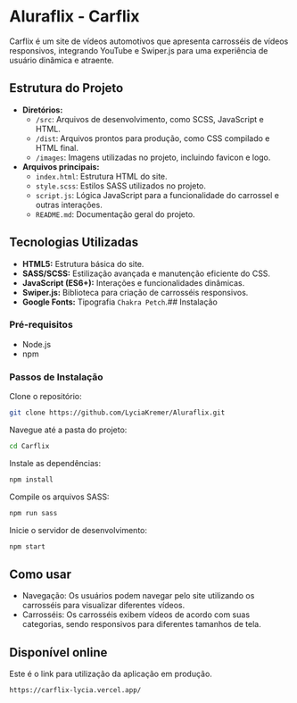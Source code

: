 # Aluraflix - Carflix

Carflix é um site de vídeos automotivos que apresenta carrosséis de vídeos responsivos, integrando YouTube e Swiper.js para uma experiência de usuário dinâmica e atraente.

## Estrutura do Projeto

- **Diretórios:**
  - `/src`: Arquivos de desenvolvimento, como SCSS, JavaScript e HTML.
  - `/dist`: Arquivos prontos para produção, como CSS compilado e HTML final.
  - `/images`: Imagens utilizadas no projeto, incluindo favicon e logo.
- **Arquivos principais:**
  - `index.html`: Estrutura HTML do site.
  - `style.scss`: Estilos SASS utilizados no projeto.
  - `script.js`: Lógica JavaScript para a funcionalidade do carrossel e outras interações.
  - `README.md`: Documentação geral do projeto.
## Tecnologias Utilizadas

- **HTML5:** Estrutura básica do site.
- **SASS/SCSS:** Estilização avançada e manutenção eficiente do CSS.
- **JavaScript (ES6+):** Interações e funcionalidades dinâmicas.
- **Swiper.js:** Biblioteca para criação de carrosséis responsivos.
- **Google Fonts:** Tipografia `Chakra Petch`.## Instalação

### Pré-requisitos

- Node.js
- npm

### Passos de Instalação

Clone o repositório:
```bash
git clone https://github.com/LyciaKremer/Aluraflix.git
```

Navegue até a pasta do projeto:
```bash
cd Carflix

```

Instale as dependências:
```bash
npm install
```

Compile os arquivos SASS:
```bash
npm run sass
```

Inicie o servidor de desenvolvimento:
```bash
npm start
```


## Como usar

- Navegação: Os usuários podem navegar pelo site utilizando os carrosséis para visualizar diferentes vídeos.
- Carrosséis: Os carrosséis exibem vídeos de acordo com suas categorias, sendo responsivos para diferentes tamanhos de tela.
## Disponível online
Este é o link para utilização da aplicação em produção.

```bash
https://carflix-lycia.vercel.app/
```
